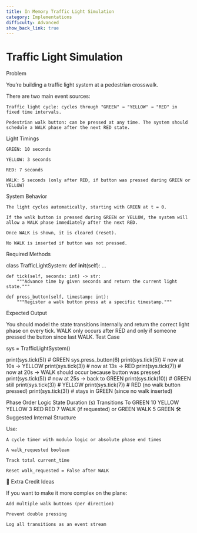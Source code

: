 ```yaml
---
title: In Memory Traffic Light Simulation
category: Implementations
difficulty: Advanced
show_back_link: true
---
```


# Traffic Light Simulation
Problem

You’re building a traffic light system at a pedestrian crosswalk.

There are two main event sources:

    Traffic light cycle: cycles through "GREEN" → "YELLOW" → "RED" in fixed time intervals.

    Pedestrian walk button: can be pressed at any time. The system should schedule a WALK phase after the next RED state.

Light Timings

    GREEN: 10 seconds

    YELLOW: 3 seconds

    RED: 7 seconds

    WALK: 5 seconds (only after RED, if button was pressed during GREEN or YELLOW)

System Behavior

    The light cycles automatically, starting with GREEN at t = 0.

    If the walk button is pressed during GREEN or YELLOW, the system will allow a WALK phase immediately after the next RED.

    Once WALK is shown, it is cleared (reset).

    No WALK is inserted if button was not pressed.

Required Methods

class TrafficLightSystem:
    def __init__(self):
        ...

    def tick(self, seconds: int) -> str:
        """Advance time by given seconds and return the current light state."""

    def press_button(self, timestamp: int):
        """Register a walk button press at a specific timestamp."""

Expected Output

You should model the state transitions internally and return the correct light phase on every tick. WALK only occurs after RED and only if someone pressed the button since last WALK.
Test Case

sys = TrafficLightSystem()

print(sys.tick(5))   # GREEN
sys.press_button(6)
print(sys.tick(5))   # now at 10s → YELLOW
print(sys.tick(3))   # now at 13s → RED
print(sys.tick(7))   # now at 20s → WALK should occur because button was pressed
print(sys.tick(5))   # now at 25s → back to GREEN
print(sys.tick(10))  # GREEN still
print(sys.tick(3))   # YELLOW
print(sys.tick(7))   # RED (no walk button pressed)
print(sys.tick(3))   # stays in GREEN (since no walk inserted)


Phase Order Logic
State	Duration (s)	Transitions To
GREEN	10	YELLOW
YELLOW	3	RED
RED	7	WALK (if requested) or GREEN
WALK	5	GREEN
🛠️ Suggested Internal Structure

Use:

    A cycle timer with modulo logic or absolute phase end times

    A walk_requested boolean

    Track total current_time

    Reset walk_requested = False after WALK

🧠 Extra Credit Ideas

If you want to make it more complex on the plane:

    Add multiple walk buttons (per direction)

    Prevent double pressing

    Log all transitions as an event stream